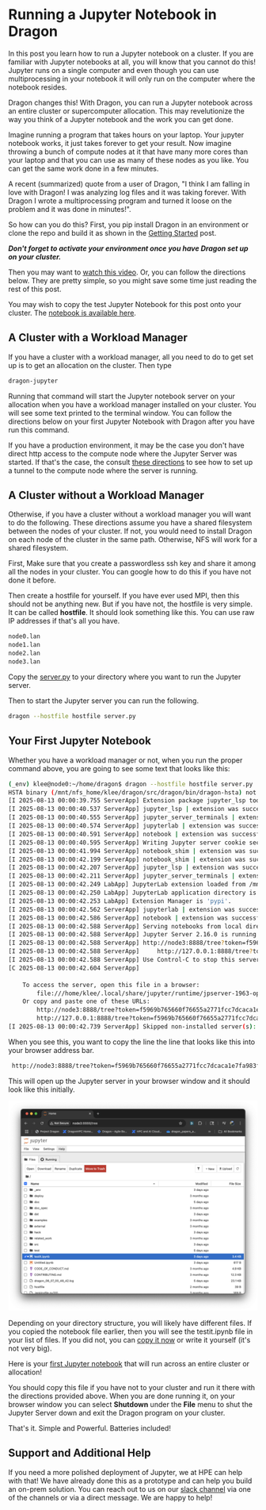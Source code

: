 # Running a Jupyter Notebook in Dragon

In this post you learn how to run a Jupyter notebook on a cluster. If you are
familiar with Jupyter notebooks at all, you will know that you cannot do this!
Jupyter runs on a single computer and even though you can use multiprocessing in
your notebook it will only run on the computer where the notebook resides.

Dragon changes this! With Dragon, you can run a Jupyter notebook across an
entire cluster or supercomputer allocation. This may revelutionize the way you
think of a Jupyter notebook and the work you can get done. 

Imagine running a program that takes hours on your laptop. Your jupyter notebook
works, it just takes forever to get your result. Now imagine throwing a bunch of
compute nodes at it that have many more cores than your laptop and that you can
use as many of these nodes as you like. You can get the same work done in a few
minutes. 

A recent (summarized) quote from a user of Dragon, "I think I am falling in love
with Dragon! I was analyzing log files and it was taking forever. With Dragon I
wrote a multiprocessing program and turned it loose on the problem and it was
done in minutes!". 

So how can you do this? First, you pip install Dragon in an environment or
clone the repo and build it as shown in the [Getting
Started](../gettingstarted/README.md) post. 

***Don't forget to activate your environment once you have Dragon set up on your
cluster.***

Then you may want to [watch this
video](https://www.youtube.com/watch?v=-8kXjrCtmFA). Or, you can follow the
directions below. They are pretty simple, so you might save some time just
reading the rest of this post.

You may wish to copy the test Jupyter Notebook for this post onto your cluster.
The [notebook is available here](testit.ipynb).


## A Cluster with a Workload Manager

If you have a cluster with a workload manager, all you need to do to get set up
is to get an allocation on the cluster. Then type

```bash
dragon-jupyter
```

Running that command will start the Jupyter notebook server on your allocation
when you have a workload manager installed on your cluster. You will see some
text printed to the terminal window. You can follow the directions below on your
first Jupyter Notebook with Dragon after you have run this command.

If you have a production environment, it may be the case you don't have direct
http access to the compute node where the Jupyter Server was started. If that's
the case, the consult [these
directions](https://dragonhpc.github.io/dragon/doc/_build/html/uses/jupyter.html)
to see how to set up a tunnel to the compute node where the server is running.

## A Cluster without a Workload Manager

Otherwise, if you have a cluster without a workload manager you will want to do
the following. These directions assume you have a shared filesystem between the
nodes of your cluster. If not, you would need to install Dragon on each node of
the cluster in the same path. Otherwise, NFS will work for a shared filesystem.

First, Make sure that you create a passwordless ssh key and share it among all
the nodes in your cluster. You can google how to do this if you have not done it
before.

Then create a hostfile for yourself. If you have ever used MPI, then this should
not be anything new. But if you have not, the hostfile is very simple. It can be
called **hostfile**. It should look something like this. You can use raw IP
addresses if that's all you have. 

```bash
node0.lan
node1.lan
node2.lan
node3.lan
```

Copy the
[server.py](http://github.com/DragonHPC/dragon/blob/main/src/dragon/jupyter/server.py)
to your directory where you want to run the Jupyter server.

Then to start the Jupyter server you can run the following.

```bash
dragon --hostfile hostfile server.py
```

## Your First Jupyter Notebook

Whether you have a workload manager or not, when you run the proper command
above, you are going to see some text that looks like this:


```bash
(_env) klee@node0:~/home/dragon$ dragon --hostfile hostfile server.py
HSTA binary (/mnt/nfs_home/klee/dragon/src/dragon/bin/dragon-hsta) not available, falling back on TCP transport agent
[I 2025-08-13 00:00:39.755 ServerApp] Extension package jupyter_lsp took 0.1504s to import
[I 2025-08-13 00:00:40.537 ServerApp] jupyter_lsp | extension was successfully linked.
[I 2025-08-13 00:00:40.555 ServerApp] jupyter_server_terminals | extension was successfully linked.
[I 2025-08-13 00:00:40.574 ServerApp] jupyterlab | extension was successfully linked.
[I 2025-08-13 00:00:40.591 ServerApp] notebook | extension was successfully linked.
[I 2025-08-13 00:00:40.595 ServerApp] Writing Jupyter server cookie secret to /home/klee/.local/share/jupyter/runtime/jupyter_cookie_secret
[I 2025-08-13 00:00:41.994 ServerApp] notebook_shim | extension was successfully linked.
[I 2025-08-13 00:00:42.199 ServerApp] notebook_shim | extension was successfully loaded.
[I 2025-08-13 00:00:42.207 ServerApp] jupyter_lsp | extension was successfully loaded.
[I 2025-08-13 00:00:42.211 ServerApp] jupyter_server_terminals | extension was successfully loaded.
[I 2025-08-13 00:00:42.249 LabApp] JupyterLab extension loaded from /mnt/nfs_home/klee/dragon/_env/lib/python3.12/site-packages/jupyterlab
[I 2025-08-13 00:00:42.250 LabApp] JupyterLab application directory is /mnt/nfs_home/klee/dragon/_env/share/jupyter/lab
[I 2025-08-13 00:00:42.253 LabApp] Extension Manager is 'pypi'.
[I 2025-08-13 00:00:42.562 ServerApp] jupyterlab | extension was successfully loaded.
[I 2025-08-13 00:00:42.586 ServerApp] notebook | extension was successfully loaded.
[I 2025-08-13 00:00:42.588 ServerApp] Serving notebooks from local directory: /mnt/nfs_home/klee/dragon
[I 2025-08-13 00:00:42.588 ServerApp] Jupyter Server 2.16.0 is running at:
[I 2025-08-13 00:00:42.588 ServerApp] http://node3:8888/tree?token=f5969b765660f76655a2771fcc7dcaca1e7fa983f7a7446b
[I 2025-08-13 00:00:42.588 ServerApp]     http://127.0.0.1:8888/tree?token=f5969b765660f76655a2771fcc7dcaca1e7fa983f7a7446b
[I 2025-08-13 00:00:42.588 ServerApp] Use Control-C to stop this server and shut down all kernels (twice to skip confirmation).
[C 2025-08-13 00:00:42.604 ServerApp]

    To access the server, open this file in a browser:
        file:///home/klee/.local/share/jupyter/runtime/jpserver-1963-open.html
    Or copy and paste one of these URLs:
        http://node3:8888/tree?token=f5969b765660f76655a2771fcc7dcaca1e7fa983f7a7446b
        http://127.0.0.1:8888/tree?token=f5969b765660f76655a2771fcc7dcaca1e7fa983f7a7446b
[I 2025-08-13 00:00:42.739 ServerApp] Skipped non-installed server(s): bash-language-server, dockerfile-language-server-nodejs, javascript-typescript-langserver, jedi-language-server, julia-language-server, pyright, python-language-server, python-lsp-server, r-languageserver, sql-language-server, texlab, typescript-language-server, unified-language-server, vscode-css-languageserver-bin, vscode-html-languageserver-bin, vscode-json-languageserver-bin, yaml-language-server
```

When you see this, you want to copy the line the line that looks like this into
your browser address bar.

```bash
 http://node3:8888/tree?token=f5969b765660f76655a2771fcc7dcaca1e7fa983f7a7446b
 ```

This will open up the Jupyter server in your browser window and it should look
like this initially.

![The Jupyter Server Running in Dragon](images/jupyterserver.png)

Depending on your directory structure, you will likely have different files. If
you copied the notebook file earlier, then you will see the testit.ipynb file
in your list of files. If you did not, you can [copy it now](testit.ipynb) or
write it yourself (it's not very big).

Here is your [first Jupyter notebook](testit.ipynb) that will run across an
entire cluster or allocation! 

You should copy this file if you have not to your cluster and run it there with
the directions provided above. When you are done running it, on your browser
window you can select **Shutdown** under the **File** menu to shut the Jupyter
Server down and exit the Dragon program on your cluster. 

That's it. Simple and Powerful. Batteries included!

## Support and Additional Help

If you need a more polished deployment of Jupyter, we at HPE can help with that!
We have already done this as a prototype and can help you build an on-prem
solution. You can reach out to us on our [slack
channel](http://dragonhpc.slack.com) via one of the channels or via a direct
message. We are happy to help!
